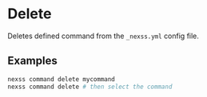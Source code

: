 # Delete

Deletes defined command from the `_nexss.yml` config file.

## Examples

```sh
nexss command delete mycommand
nexss command delete # then select the command
```
